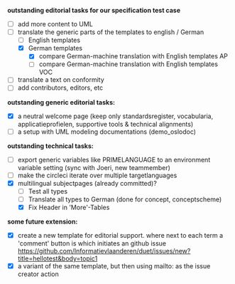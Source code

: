 ﻿
**outstanding editorial tasks for our specification test case**

* [ ] add more content to UML
* [ ] translate the generic parts of the templates to english / German
  * [ ] English templates
  * [x] German templates
    * [x] compare German-machine translation with English templates AP
    * [ ] compare German-machine translation with English templates VOC
* [ ] translate a text on conformity
* [ ] add contributors, editors, etc

**outstanding generic editorial tasks:**  

* [x] a neutral welcome page (keep only standardsregister, vocabularia, applicatieprofielen, supportive tools & technical alignments)
* [ ] a setup with UML modeling documentations (demo_oslodoc)

**outstanding technical tasks:**

* [ ] export generic variables like PRIMELANGUAGE to an environment variable setting (sync with Joeri, new teammember)
* [ ] make the circleci iterate over multiple targetlanguages
* [x] multilingual subjectpages (already committed)?
  * [ ] Test all types
  * [ ] Translate all types to German (done for concept, conceptscheme)
  * [x] Fix Header in 'More'-Tables

**some future extension:**

* [x] create a new template for editorial support. where next to each term a 'comment' button is which initiates an github issue https://github.com/Informatievlaanderen/duet/issues/new?title=hellotest&body=topic1
* [x] a variant of the same template, but then using mailto: as the issue creator action
